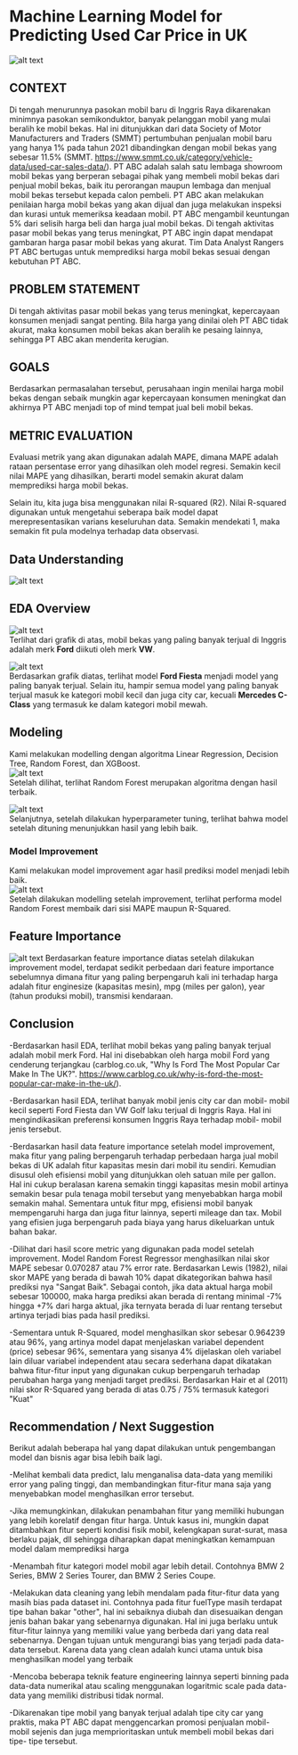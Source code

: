 # Machine Learning Model for Predicting Used Car Price in UK
![alt text](https://github.com/PurwadhikaDev/DataRangersTeam_JC_DS_VL_05_FinalProject/blob/main/Picture/jpeg%20awal.jpg?raw=true)
## CONTEXT

Di tengah menurunnya pasokan mobil baru di Inggris Raya dikarenakan minimnya pasokan semikonduktor, banyak pelanggan mobil yang mulai beralih ke mobil bekas. Hal ini ditunjukkan dari data Society of Motor Manufacturers and Traders (SMMT) pertumbuhan penjualan mobil baru yang hanya 1% pada tahun 2021 dibandingkan dengan mobil bekas yang sebesar 11.5% (SMMT. https://www.smmt.co.uk/category/vehicle-data/used-car-sales-data/).
PT ABC adalah salah satu lembaga showroom mobil bekas yang berperan sebagai pihak yang membeli mobil bekas dari penjual mobil bekas, baik itu perorangan maupun lembaga dan menjual mobil bekas tersebut kepada calon pembeli. PT ABC akan melakukan penilaian harga mobil bekas yang akan dijual dan juga melakukan inspeksi dan kurasi untuk memeriksa keadaan mobil. PT ABC mengambil keuntungan 5% dari selisih harga beli dan harga jual mobil bekas.
Di tengah aktivitas pasar mobil bekas yang terus meningkat, PT ABC ingin dapat mendapat gambaran harga pasar mobil bekas yang akurat. Tim Data Analyst Rangers PT ABC bertugas untuk memprediksi harga mobil bekas sesuai dengan kebutuhan PT ABC.

## PROBLEM STATEMENT

Di tengah aktivitas pasar mobil bekas yang terus meningkat, kepercayaan konsumen menjadi sangat penting. Bila harga yang dinilai oleh PT ABC tidak akurat, maka konsumen mobil bekas akan beralih ke pesaing lainnya, sehingga PT ABC akan menderita kerugian.

## GOALS

Berdasarkan permasalahan tersebut, perusahaan ingin menilai harga mobil bekas dengan sebaik mungkin agar kepercayaan konsumen meningkat dan akhirnya PT ABC menjadi top of mind tempat jual beli mobil bekas.

## METRIC EVALUATION

Evaluasi metrik yang akan digunakan adalah MAPE, dimana MAPE adalah rataan persentase error yang dihasilkan oleh model regresi. Semakin kecil nilai MAPE yang dihasilkan, berarti model semakin akurat dalam memprediksi harga mobil bekas.

Selain itu, kita juga bisa menggunakan nilai R-squared (R2). Nilai R-squared digunakan untuk mengetahui seberapa baik model dapat merepresentasikan varians keseluruhan data. Semakin mendekati 1, maka semakin fit pula modelnya terhadap data observasi.

## Data Understanding

![alt text](https://github.com/PurwadhikaDev/DataRangersTeam_JC_DS_VL_05_FinalProject/blob/main/Picture/Data%20understanding.png?raw=true)

## EDA Overview

![alt text](https://github.com/PurwadhikaDev/DataRangersTeam_JC_DS_VL_05_FinalProject/blob/main/Picture/Merk%20mobil.png?raw=true)    
Terlihat dari grafik di atas, mobil bekas yang paling banyak terjual di Inggris adalah merk **Ford** diikuti oleh merk **VW**.  
  
    
    

![alt text](https://github.com/PurwadhikaDev/DataRangersTeam_JC_DS_VL_05_FinalProject/blob/main/Picture/Model%20mobil.png?raw=true)  
Berdasarkan grafik diatas, terlihat model **Ford Fiesta** menjadi model yang paling banyak terjual. Selain itu, hampir semua model yang paling banyak terjual masuk ke kategori mobil kecil dan juga city car, kecuali **Mercedes C-Class** yang termasuk ke dalam kategori mobil mewah.

## Modeling
Kami melakukan modelling dengan algoritma Linear Regression, Decision Tree, Random Forest, dan XGBoost.  
![alt text](https://github.com/PurwadhikaDev/DataRangersTeam_JC_DS_VL_05_FinalProject/blob/main/Picture/Model-model.png?raw=true)  
Setelah dilihat, terlihat Random Forest merupakan algoritma dengan hasil terbaik.    
  
    
    

![alt text](https://github.com/PurwadhikaDev/DataRangersTeam_JC_DS_VL_05_FinalProject/blob/main/Picture/Before%20improvement.png?raw=true)  
Selanjutnya, setelah dilakukan hyperparameter tuning, terlihat bahwa model setelah dituning menunjukkan hasil yang lebih baik.  

### Model Improvement  
Kami melakukan model improvement agar hasil prediksi model menjadi lebih baik.  
![alt text](https://github.com/PurwadhikaDev/DataRangersTeam_JC_DS_VL_05_FinalProject/blob/main/Picture/After%20improvement.png?raw=true)  
Setelah dilakukan modelling setelah improvement, terlihat performa model Random Forest membaik dari sisi MAPE maupun R-Squared.

## Feature Importance
![alt text](https://github.com/PurwadhikaDev/DataRangersTeam_JC_DS_VL_05_FinalProject/blob/main/Picture/Feature%20importance.png?raw=true) 
Berdasarkan feature importance diatas setelah dilakukan improvement model, terdapat sedikit perbedaan dari feature importance sebelumnya dimana fitur yang paling berpengaruh kali ini terhadap harga adalah fitur enginesize (kapasitas mesin), mpg (miles per galon), year (tahun produksi mobil), transmisi kendaraan.  

## Conclusion
-Berdasarkan hasil EDA, terlihat mobil bekas yang paling banyak terjual adalah mobil merk Ford. Hal ini disebabkan oleh harga mobil Ford yang cenderung terjangkau (carblog.co.uk, "Why Is Ford The Most Popular Car Make In The UK?". https://www.carblog.co.uk/why-is-ford-the-most-popular-car-make-in-the-uk/).

-Berdasarkan hasil EDA, terlihat banyak mobil jenis city car dan mobil- mobil kecil seperti Ford Fiesta dan VW Golf laku terjual di Inggris Raya. Hal ini mengindikasikan preferensi konsumen Inggris Raya terhadap mobil- mobil jenis tersebut.

-Berdasarkan hasil data feature importance setelah model improvement, maka fitur yang paling berpengaruh terhadap perbedaan harga jual mobil bekas di UK adalah fitur kapasitas mesin dari mobil itu sendiri. Kemudian disusul oleh efisiensi mobil yang ditunjukkan oleh satuan mile per gallon. Hal ini cukup beralasan karena semakin tinggi kapasitas mesin mobil artinya semakin besar pula tenaga mobil tersebut yang menyebabkan harga mobil semakin mahal. Sementara untuk fitur mpg, efisiensi mobil banyak mempengaruhi harga dan juga fitur lainnya, seperti mileage dan tax. Mobil yang efisien juga berpengaruh pada biaya yang harus dikeluarkan untuk bahan bakar.

-Dilihat dari hasil score metric yang digunakan pada model setelah improvement. Model Random Forest Regressor menghasilkan nilai skor MAPE sebesar 0.070287 atau 7% error rate. Berdasarkan Lewis (1982), nilai skor MAPE yang berada di bawah 10% dapat dikategorikan bahwa hasil prediksi nya "Sangat Baik". Sebagai contoh, jika data aktual harga mobil sebesar 100000, maka harga prediksi akan berada di rentang minimal -7% hingga +7% dari harga aktual, jika ternyata berada di luar rentang tersebut artinya terjadi bias pada hasil prediksi.

-Sementara untuk R-Squared, model menghasilkan skor sebesar 0.964239 atau 96%, yang artinya model dapat menjelaskan variabel dependent (price) sebesar 96%, sementara yang sisanya 4% dijelaskan oleh variabel lain diluar variabel independent atau secara sederhana dapat dikatakan bahwa fitur-fitur input yang digunakan cukup berpengaruh terhadap perubahan harga yang menjadi target prediksi. Berdasarkan Hair et al (2011) nilai skor R-Squared yang berada di atas 0.75 / 75% termasuk kategori "Kuat"

## Recommendation / Next Suggestion
Berikut adalah beberapa hal yang dapat dilakukan untuk pengembangan model dan bisnis agar bisa lebih baik lagi.

-Melihat kembali data predict, lalu menganalisa data-data yang memiliki error yang paling tinggi, dan membandingkan fitur-fitur mana saja yang menyebabkan model menghasilkan error tersebut.

-Jika memungkinkan, dilakukan penambahan fitur yang memiliki hubungan yang lebih korelatif dengan fitur harga. Untuk kasus ini, mungkin dapat ditambahkan fitur seperti kondisi fisik mobil, kelengkapan surat-surat, masa berlaku pajak, dll sehingga diharapkan dapat meningkatkan kemampuan model dalam memprediksi harga

-Menambah fitur kategori model mobil agar lebih detail. Contohnya BMW 2 Series, BMW 2 Series Tourer, dan BMW 2 Series Coupe.

-Melakukan data cleaning yang lebih mendalam pada fitur-fitur data yang masih bias pada dataset ini. Contohnya pada fitur fuelType masih terdapat tipe bahan bakar "other", hal ini sebaiknya diubah dan disesuaikan dengan jenis bahan bakar yang sebenarnya digunakan. Hal ini juga berlaku untuk fitur-fitur lainnya yang memiliki value yang berbeda dari yang data real sebenarnya. Dengan tujuan untuk mengurangi bias yang terjadi pada data-data tersebut. Karena data yang clean adalah kunci utama untuk bisa menghasilkan model yang terbaik

-Mencoba beberapa teknik feature engineering lainnya seperti binning pada data-data numerikal atau scaling menggunakan logaritmic scale pada data-data yang memiliki distribusi tidak normal.

-Dikarenakan tipe mobil yang banyak terjual adalah tipe city car yang praktis, maka PT ABC dapat menggencarkan promosi penjualan mobil- mobil sejenis dan juga memprioritaskan untuk membeli mobil bekas dari tipe- tipe tersebut.
